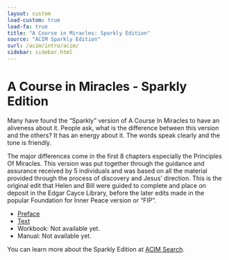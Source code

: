 ```yaml
---
layout: custom
load-custom: true
load-fa: true
title: "A Course in Miracles: Sparkly Edition"
source: "ACIM Sparkly Edition"
surl: /acim/intro/acim/
sidebar: sidebar.html
---
```


<div markdown="1" class="container content">

# A Course in Miracles - Sparkly Edition

Many have found the “Sparkly” version of A Course In Miracles to have an
aliveness about it. People ask, what is the difference between this
version and the others? It has an energy about it. The words speak
clearly and the tone is friendly.

The major differences come in the first 8 chapters especially the
Principles Of Miracles. This version was put together through the
guidance and assurance received by 5 individuals and was based on all
the material provided through the process of discovery and Jesus’
direction. This is the original edit that Helen and Bill were guided to
complete and place on deposit in the Edgar Cayce Library, before the
later edits made in the popular Foundation for Inner Peace version or
“FIP”.

<ul class="vert fa-ul">
<li><i class="fa-li fa fa-book"></i>
<a href="/acim/intro/preface/">Preface</a>
</li>
<li><i class="fa-li fa fa-book"></i>
<a href="/acim/intro/text/">Text</a>
</li>
<li><i class="fa-li fa fa-book"></i>
Workbook: Not available yet.
</li>
<li><i class="fa-li fa fa-book"></i>
Manual: Not available yet.
</li>
</ul>

You can learn more about the Sparkly Edition at
[ACIM Search](http://acimsearch.org/).

</div>

